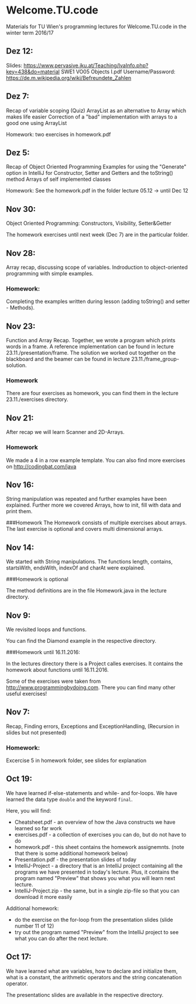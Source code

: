 # Welcome.TU.code

Materials for TU Wien's programming lectures for Welcome.TU.code in the winter term 2016/17

## Dez 12:
Slides: https://www.pervasive.jku.at/Teaching/lvaInfo.php?key=438&do=material
SWE1 VO05 Objects I.pdf
Username/Password: https://de.m.wikipedia.org/wiki/Befreundete_Zahlen

## Dez 7:
Recap of variable scoping (Quiz)
ArrayList as an alternative to Array which makes life easier
Correction of a "bad" implementation with arrays to a good one using ArrayList

Homework: two exercises in homework.pdf

## Dez 5:
Recap of Object Oriented Programming
Examples for using the "Generate" option in IntelliJ for Constructor, Setter and Getters and the toString() method
Arrays of self implemented classes

Homework: See the homework.pdf in the folder lecture 05.12 -> until Dec 12

## Nov 30:
Object Oriented Programming: Constructors, Visibility, Setter&Getter

The homework exercises until next week (Dec 7) are in the particular folder.

## Nov 28:
Array recap, discussing scope of variables.
Indroduction to object-oriented programming with simple examples.

### Homework:
Completing the examples written during lesson (adding toString() and setter - Methods).

## Nov 23:
Function and Array Recap.
Together, we wrote a program which prints words in a frame. A reference implementation can be found in lecture 23.11./presentation/frame.
The solution we worked out together on the blackboard and the beamer can be found in lecture 23.11./frame_group-solution.

### Homework
There are four exercises as homework, you can find them in the lecture 23.11./exercises directory.

## Nov 21:
After recap we will learn Scanner and 2D-Arrays.

### Homework
We made a 4 in a row example template.
You can also find more exercises on http://codingbat.com/java

## Nov 16:
String manipulation was repeated and further examples have been explained. Further more we covered Arrays, how to init, fill with data and print them.

###Homework
The Homework consists of multiple exercises about arrays. The last exercise is optional and covers multi dimensional arrays.

## Nov 14:
We started with String manipulations. The functions length, contains, startsWith, endsWith, indexOf and charAt were explained.

###Homework is optional 

The method definitions are in the file Homework.java in the lecture directory. 

## Nov 9:
We revisited loops and functions.

You can find the Diamond example in the respective directory.

###Homework until 16.11.2016:

In the lectures directory there is a Project calles exercises.
It contains the homework about functions until 16.11.2016.


Some of the exercises were taken from http://www.programmingbydoing.com. 
There you can find many other useful exercises!

## Nov 7:
Recap,
Finding errors,
Exceptions and ExceptionHandling,
(Recursion in slides but not presented)

### Homework:
Excercise 5 in homework folder, see slides for explanation

## Oct 19:
We have learned if-else-statements and while- and for-loops.
We have learned the data type <code>double</code> and the keyword <code>final</code>.

Here, you will find:
* Cheatsheet.pdf - an overview of how the Java constructs we have learned so far work
* exercises.pdf - a collection of exercises you can do, but do not have to do
* homework.pdf - this sheet contains the homework assignemnts. (note that there is some additional homework below)
* Presentation.pdf - the presentation slides of today
* IntelliJ-Project - a directory that is an IntelliJ project containing all the programs we have presented in today's lecture. Plus, it contains the program named "Preview" that shows you what you will learn next lecture.
* IntelliJ-Project.zip - the same, but in a single zip-file so that you can download it more easily

Additional homework:
* do the exercise on the for-loop from the presentation slides (slide number 11 of 12)
* try out the program named "Preview" from the IntelliJ project to see what you can do after the next lecture.

## Oct 17:

We have learned what are variables, how to declare and initialize them, what is a constant, the arithmetic operators and the string concatenation operator.

The presentationc slides are available in the respective directory.
